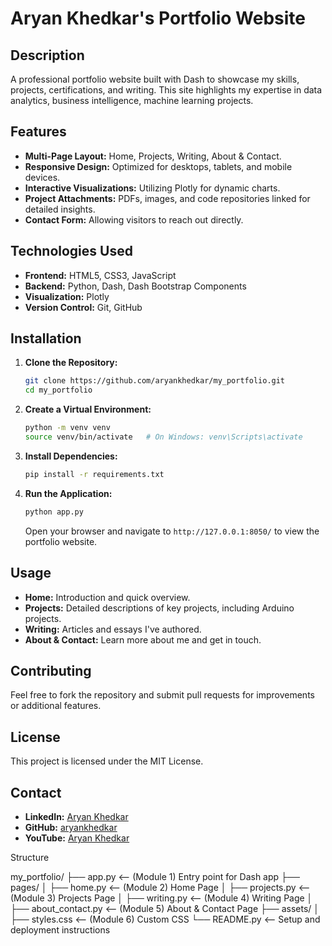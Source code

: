 # Aryan Khedkar's Portfolio Website

## Description
A professional portfolio website built with Dash to showcase my skills, projects, certifications, and writing. This site highlights my expertise in data analytics, business intelligence, machine learning projects.

## Features
- **Multi-Page Layout:** Home, Projects, Writing, About & Contact.
- **Responsive Design:** Optimized for desktops, tablets, and mobile devices.
- **Interactive Visualizations:** Utilizing Plotly for dynamic charts.
- **Project Attachments:** PDFs, images, and code repositories linked for detailed insights.
- **Contact Form:** Allowing visitors to reach out directly.

## Technologies Used
- **Frontend:** HTML5, CSS3, JavaScript
- **Backend:** Python, Dash, Dash Bootstrap Components
- **Visualization:** Plotly
- **Version Control:** Git, GitHub

## Installation

1. **Clone the Repository:**
    ```bash
    git clone https://github.com/aryankhedkar/my_portfolio.git
    cd my_portfolio
    ```

2. **Create a Virtual Environment:**
    ```bash
    python -m venv venv
    source venv/bin/activate   # On Windows: venv\Scripts\activate
    ```

3. **Install Dependencies:**
    ```bash
    pip install -r requirements.txt
    ```

4. **Run the Application:**
    ```bash
    python app.py
    ```
    Open your browser and navigate to `http://127.0.0.1:8050/` to view the portfolio website.

## Usage
- **Home:** Introduction and quick overview.
- **Projects:** Detailed descriptions of key projects, including Arduino projects.
- **Writing:** Articles and essays I've authored.
- **About & Contact:** Learn more about me and get in touch.

## Contributing
Feel free to fork the repository and submit pull requests for improvements or additional features.

## License
This project is licensed under the MIT License.

## Contact
- **LinkedIn:** [Aryan Khedkar](https://www.linkedin.com/in/aryankhedkar0000/)
- **GitHub:** [aryankhedkar](https://github.com/aryankhedkar)
- **YouTube:** [Aryan Khedkar](https://www.youtube.com/@aryankhedkar0000)

Structure

my_portfolio/
  ├── app.py                <-- (Module 1) Entry point for Dash app
  ├── pages/
  │   ├── home.py           <-- (Module 2) Home Page
  │   ├── projects.py       <-- (Module 3) Projects Page
  │   ├── writing.py        <-- (Module 4) Writing Page
  │   ├── about_contact.py  <-- (Module 5) About & Contact Page
  ├── assets/
  │   ├── styles.css        <-- (Module 6) Custom CSS
  └── README.py             <-- Setup and deployment instructions



